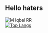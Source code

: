 ## Hello haters
![M Iqbal RR](https://github-readme-stats.vercel.app/api?username=miqbalrr&show_icons=true&theme=tokyonight)<br>
[![Top Langs](https://github-readme-stats.vercel.app/api/top-langs/?username=miqbalrr&layout=compact)](https://github.com/anuraghazra/github-readme-stats)
